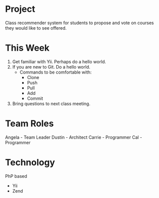 Project
=========
Class recommender system for students to propose and vote on courses they would like to see offered.

This Week
==========
 1) Get familiar with Yii. Perhaps do a hello world.
 2) If you are new to Git. Do a hello world.
 	- Commands to be comfortable with:
 		- Clone
 		- Push
 		- Pull
 		- Add
 		- Commit
 3) Bring questions to next class meeting.

Team Roles
===========
Angela - Team Leader
Dustin - Architect
Carrie - Programmer
Cal - Programmer

Technology
===========
PhP based
 - Yii
 - Zend
